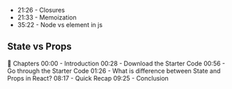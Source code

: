 - 21:26 - Closures
- 21:33 - Memoization
- 35:22 - Node vs element in js

## State vs Props

📖 Chapters
00:00 - Introduction
00:28 - Download the Starter Code
00:56 - Go through the Starter Code
01:26 - What is difference between State and Props in React?
08:17 - Quick Recap
09:25 - Conclusion




